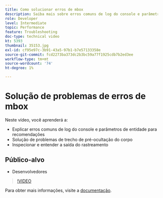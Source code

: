 ```yaml
---
title: Como solucionar erros de mbox
description: Saiba mais sobre erros comuns de log do console e parâmetros de entidade para obter recomendações. Saiba como solucionar problemas do trecho de pré-ocultação do corpo e como inspecionar e entender a saída de rastreamento.
role: Developer
level: Intermediate
topic: Performance
feature: Troubleshooting
doc-type: technical video
kt: 5393
thumbnail: 35153.jpg
exl-id: cf95e97c-3b91-43a5-97b1-b7e57133358e
source-git-commit: fcd2273ba373dc2b3bc59a77f1925cdb7b2ed3ee
workflow-type: tm+mt
source-wordcount: '74'
ht-degree: 1%

---
```


# Solução de problemas de erros de mbox

Neste vídeo, você aprenderá a:

* Explicar erros comuns de log do console e parâmetros de entidade para recomendações
* Solução de problemas de trecho de pré-ocultação do corpo
* Inspecionar e entender a saída do rastreamento

## Público-alvo

* Desenvolvedores

>[!VIDEO](https://video.tv.adobe.com/v/35153/?quality=12)

Para obter mais informações, visite a [documentação](https://experienceleague.adobe.com/docs/target/using/troubleshoot/troubleshooting-target.html?lang=pt-BR).
